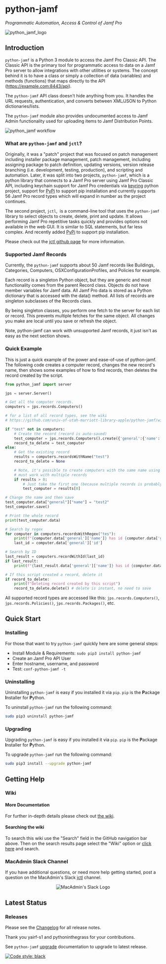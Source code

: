 # python-jamf
_Programmatic Automation, Access & Control of Jamf Pro_

![python_jamf_logo](https://github.com/univ-of-utah-marriott-library-apple/python-jamf/wiki/images/python_jamf_logo.png)

## Introduction

`python-jamf` is a Python 3 module to access the Jamf Pro Classic API. The Classic API is the primary tool for programmatic access to data on a Jamf Pro server to allow integrations with other utilities or systems. The concept behind it is to have a class or simply a collection of data (variables) and methods (functions) that maps directly to the API (https://example.com:8443/api).

The `python-jamf` API class doesn't hide anything from you. It handles the URL requests, authentication, and converts between XML/JSON to Python dictionaries/lists.

The `python-jamf` module also provides undocumented access to Jamf Admin functionality used for uploading items to Jamf Distribution Points.

![python_jamf workflow](https://github.com/univ-of-utah-marriott-library-apple/python-jamf/wiki/images/python_jamf_workflow.png)

### What are `python-jamf` and `jctl`?

Originally, it was a "patch" project that was focused on patch management including installer package management, patch management, including assigning package to patch definition, updating versions, version release branching (i.e. development, testing, production), and scripting and automation. Later, it was split into two projects, `python-jamf`, which is a python library that connects to a Jamf Pro server using Jamf Pro Classic API, including keychain support for Jamf Pro credentials via [keyring](https://github.com/jaraco/keyring) python project, support for [PyPi](https://pypi.org/project/python-jamf/) to support pip installation and currently supports 56 Jamf Pro record types which will expand in number as the project continues.

The second project, `jctl`,  is a command-line tool that uses the `python-jamf` library to select objects to create, delete, print and update. It allows performing Jamf Pro repetitive tasks quickly and provides options not available in the web GUI. It is similar to SQL statements, but far less complex. And recently added [PyPi](https://pypi.org/project/https://pypi.org/project/jctl//) to support pip installation.

Please check out the [jctl github page](https://github.com/univ-of-utah-marriott-library-apple/jctl) for more information.

### Supported Jamf Records

Currently, the `python-jamf` supports about 50 Jamf records like Buildings, Categories, Computers, OSXConfigurationProfiles, and Policies for example.

Each record is a singleton Python object, but they are generic and most functionality comes from the parent Record class. Objects do not have member variables for Jamf data. All Jamf Pro data is stored as a Python dictionary that is accessed with the data() method. All lists of records are singleton subclasses of the Records class.

By being singleton classes, you perform one fetch to the server for each list or record. This prevents multiple fetches for the same object. All changes you make are local until you save or refresh the object.

Note, python-jamf can work with unsupported Jamf records, it just isn't as easy as the next section shows.

### Quick Example

This is just a quick example of the power and ease-of-use of python-jamf. The following code creates a computer record, changes the new record's name, then shows some examples of how to find records, then deletes the record created by the script.

```python
from python_jamf import server

jps = server.Server()

# Get all the computer records.
computers = jps.records.Computers()

# for a list of all record types, see the wiki
# https://github.com/univ-of-utah-marriott-library-apple/python-jamf/wiki#supported-jamf-records

if "test" not in computers:
    # Create the record (record is auto-saved)
    test_computer = jps.records.Computers().create({'general':{'name': 'test'}})
    record_to_delete = test_computer
else:
    # Get the existing record
    results = computers.recordsWithName("test")
    record_to_delete = None

    # Note, it's possible to create computers with the same name using the API, so you
    # must work with multiple records
    if results > 0:
        # Just take the first one (because multiple records is probably unintended)
        test_computer = results[0]

# Change the name and then save
test_computer.data["general"]["name"] = "test2"
test_computer.save()

# Print the whole record
print(test_computer.data)

# Search by regex
for computer in computers.recordsWithRegex("tes"):
    print(f"{computer.data['general']['name']} has id {computer.data['general']['id']}")
    last_id = computer.data['general']['id']

# Search by ID
last_result = computers.recordWithId(last_id)
if last_result:
    print(f"{last_result.data['general']['name']} has id {computer.data['general']['id']}")

# If this script created a record, delete it
if record_to_delete:
    print(f"Deleting record created by this script")
    record_to_delete.delete() # delete is instant, no need to save
```

All supported record types are accessed like this: `jps.records.Computers()`, `jps.records.Policies()`, `jps.records.Packages()`, etc.

## Quick Start

### Installing

For those that want to try `python-jamf` quickly here are some general steps:

 - Install Module & Requirements: `sudo pip3 install python-jamf`
 - Create an Jamf Pro API User
 - Enter hostname, username, and password
 - Test: `conf-python-jamf -t`

### Uninstalling

Uninstalling `python-jamf` is easy if you installed it via `pip`. `pip` is the **P**ackage **I**nstaller for **P**ython.

To uninstall `python-jamf` run the following command:

```bash
sudo pip3 uninstall python-jamf
```

### Upgrading

Upgrading `python-jamf` is easy if you installed it via `pip`. `pip` is the **P**ackage **I**nstaller for **P**ython.

To upgrade `python-jamf` run the following command:

```bash
sudo pip3 install --upgrade python-jamf
```

## Getting Help

### Wiki

#### More Documentation

For further in-depth details please check out [the wiki](https://github.com/univ-of-utah-marriott-library-apple/python-jamf/wiki).

#### Searching the wiki

To search this wiki use the "Search" field in the GitHub navigation bar above. Then on the search results page select the "Wiki" option or [click here](https://github.com/univ-of-utah-marriott-library-apple/python-jamf/search?q=&type=Wikis&utf8=✓) and search.

### MacAdmin Slack Channel

If you have additional questions, or need more help getting started, post a question on the MacAdmin's Slack [jctl](https://macadmins.slack.com/archives/C01C8KVV2UD) channel.

<p align="center">
<img src="https://github.com/univ-of-utah-marriott-library-apple/python-jamf/wiki/images/MacAdmins_Slack_logo.png" alt="MacAdmin's Slack Logo">
</p>

## Latest Status

### Releases

Please see the [Changelog](https://github.com/univ-of-utah-marriott-library-apple/python-jamf/blob/main/CHANGELOG.md) for all release notes.

Thank you yairf-s1 and pythoninthegrass for your contributions.

See `python-jamf` [upgrade](https://github.com/univ-of-utah-marriott-library-apple/python-jamf/wiki/Installing#upgrading) documentation to upgrade to latest release.

[![Code style: black](https://img.shields.io/badge/code%20style-black-000000.svg)](https://github.com/psf/black)
